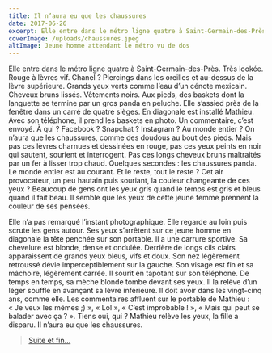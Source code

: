 ```yaml
---
title: Il n’aura eu que les chaussures
date: 2017-06-26
excerpt: Elle entre dans le métro ligne quatre à Saint-Germain-des-Près. Très lookée. Rouge à lèvres vif. Chanel ?
coverImage: /uploads/chaussures.jpeg
altImage: Jeune homme attendant le métro vu de dos
---
```


Elle entre dans le métro ligne quatre à Saint-Germain-des-Près. Très lookée. Rouge à lèvres vif. Chanel ? Piercings dans les oreilles et au-dessus de la lèvre supérieure. Grands yeux verts comme l’eau d’un cénote mexicain. Cheveux bruns lissés. Vêtements noirs. Aux pieds, des baskets dont la languette se termine par un gros panda en peluche. Elle s’assied près de la fenêtre dans un carré de quatre sièges. En diagonale est installé Mathieu. Avec son téléphone, il prend les baskets en photo. Un commentaire, c’est envoyé. À qui ? Facebook ? Snapchat ? Instagram ? Au monde entier ? On n’aura que les chaussures, comme des doudous au bout des pieds. Mais pas ces lèvres charnues et dessinées en rouge, pas ces yeux peints en noir qui sautent, sourient et interrogent. Pas ces longs cheveux bruns maltraités par un fer à lisser trop chaud. Quelques secondes : les chaussures panda. Le monde entier est au courant. Et le reste, tout le reste ? Cet air provocateur, un peu hautain puis souriant, la couleur changeante de ces yeux ? Beaucoup de gens ont les yeux gris quand le temps est gris et bleus quand il fait beau. Il semble que les yeux de cette jeune femme prennent la couleur de ses pensées.

Elle n’a pas remarqué l’instant photographique. Elle regarde au loin puis scrute les gens autour. Ses yeux s’arrêtent sur ce jeune homme en diagonale la tête penchée sur son portable. Il a une carrure sportive. Sa chevelure est blonde, dense et ondulée. Derrière de longs cils clairs apparaissent de grands yeux bleus, vifs et doux. Son nez légèrement retroussé dévie imperceptiblement sur la gauche. Son visage est fin et sa mâchoire, légèrement carrée. Il sourit en tapotant sur son téléphone. De temps en temps, sa mèche blonde tombe devant ses yeux. Il la relève d’un léger souffle en avançant sa lèvre inférieure. Il doit avoir dans les vingt-cinq ans, comme elle. Les commentaires affluent sur le portable de Mathieu : « Je veux les mêmes ;) », « Lol », « C’est improbable ! », « Mais qui peut se balader avec ça ? ». Tiens oui, qui ? Mathieu relève les yeux, la fille a disparu. Il n’aura eu que les chaussures.

> [Suite et fin…](/txt/les-chaussures-panda)